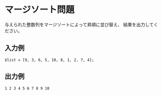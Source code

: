 # マージソート問題

与えられた整数列をマージソートによって昇順に並び替え、
結果を出力してください。

## 入力例

```
$list = [9, 3, 6, 5, 10, 8, 1, 2, 7, 4];
```

## 出力例

```
1 2 3 4 5 6 7 8 9 10
```
